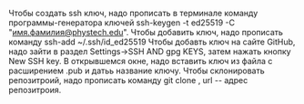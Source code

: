 Чтобы создать ssh ключ, надо прописать в терминале команду программы-генератора ключей ssh-keygen -t ed25519 -C "имя.фамилия@phystech.edu".
Чтобы добавить ключ, надо прописать команду ssh-add ~/.ssh/id_ed25519
Чтобы добавть ключ на сайте GitHub, надо зайти в раздел Settings->SSH AND gpg KEYS, затем нажать кнопку New SSH key. В открывшемся окне, надо вставить ключ из файла с расширением .pub и датьь название ключу.
Чтобы склонировать репозитроий, надо прописать команду git clone <url>,  url -- адрес репозитроия.